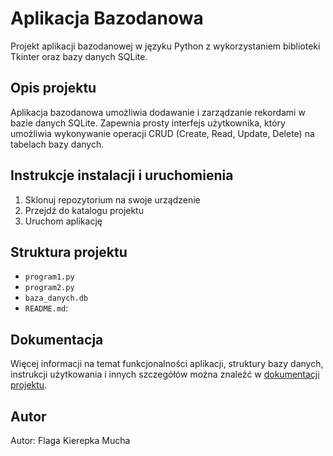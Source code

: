 # Aplikacja Bazodanowa

Projekt aplikacji bazodanowej w języku Python z wykorzystaniem biblioteki Tkinter oraz bazy danych SQLite.

## Opis projektu

Aplikacja bazodanowa umożliwia dodawanie i zarządzanie rekordami w bazie danych SQLite. Zapewnia prosty interfejs użytkownika, który umożliwia wykonywanie operacji CRUD (Create, Read, Update, Delete) na tabelach bazy danych.


## Instrukcje instalacji i uruchomienia

1. Sklonuj repozytorium na swoje urządzenie
2. Przejdź do katalogu projektu
3. Uruchom aplikację


## Struktura projektu

- `program1.py`
- `program2.py`
- `baza_danych.db`
- `README.md`:

## Dokumentacja

Więcej informacji na temat funkcjonalności aplikacji, struktury bazy danych, instrukcji użytkowania i innych szczegółów można znaleźć w [dokumentacji projektu](/project_documentation.pdf).

## Autor

Autor: Flaga Kierepka Mucha
